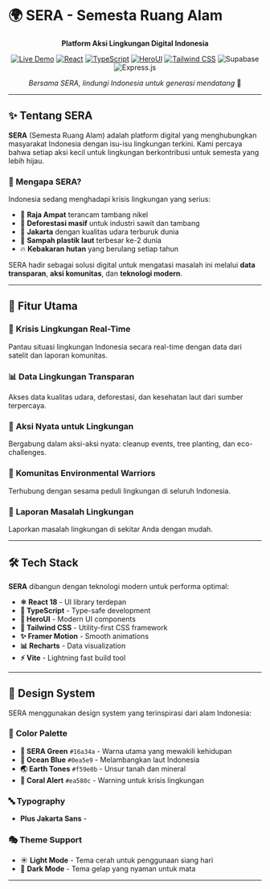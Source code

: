# 🌍 SERA - Semesta Ruang Alam

<div align="center">

**Platform Aksi Lingkungan Digital Indonesia**

[![Live Demo](https://img.shields.io/badge/🌐_Live_Demo-sera--indonesia.vercel.app-16a34a?style=for-the-badge)](https://sera-indonesia.vercel.app)
[![React](https://img.shields.io/badge/React-18.2.0-61DAFB?style=for-the-badge&logo=react)](https://reactjs.org/)
[![TypeScript](https://img.shields.io/badge/TypeScript-5.0-3178C6?style=for-the-badge&logo=typescript)](https://www.typescriptlang.org/)
[![HeroUI](https://img.shields.io/badge/HeroUI-2.0-000000?style=for-the-badge)](https://heroui.com/)
[![Tailwind CSS](https://img.shields.io/badge/Tailwind_CSS-3.4-06B6D4?style=for-the-badge&logo=tailwindcss)](https://tailwindcss.com/)
![Supabase](https://img.shields.io/badge/Supabase-3ECF8E?style=for-the-badge&logo=supabase&logoColor=white)
![Express.js](https://img.shields.io/badge/express.js-%23404d59.svg?style=for-the-badge&logo=express&logoColor=%2361DAFB)

*Bersama SERA, lindungi Indonesia untuk generasi mendatang* 🌱

</div>

---

## ✨ Tentang SERA

**SERA** (Semesta Ruang Alam) adalah platform digital yang menghubungkan masyarakat Indonesia dengan isu-isu lingkungan terkini. Kami percaya bahwa setiap aksi kecil untuk lingkungan berkontribusi untuk semesta yang lebih hijau.

### 🎯 Mengapa SERA?

Indonesia sedang menghadapi krisis lingkungan yang serius:
- 🚨 **Raja Ampat** terancam tambang nikel
- 🌳 **Deforestasi masif** untuk industri sawit dan tambang  
- 💨 **Jakarta** dengan kualitas udara terburuk dunia
- 🌊 **Sampah plastik laut** terbesar ke-2 dunia
- 🔥 **Kebakaran hutan** yang berulang setiap tahun

SERA hadir sebagai solusi digital untuk mengatasi masalah ini melalui **data transparan**, **aksi komunitas**, dan **teknologi modern**.

---

## 🚀 Fitur Utama

### 🚨 **Krisis Lingkungan Real-Time**
Pantau situasi lingkungan Indonesia secara real-time dengan data dari satelit dan laporan komunitas.

### 📊 **Data Lingkungan Transparan**  
Akses data kualitas udara, deforestasi, dan kesehatan laut dari sumber terpercaya.

### 🌱 **Aksi Nyata untuk Lingkungan**
Bergabung dalam aksi-aksi nyata: cleanup events, tree planting, dan eco-challenges.

### 👥 **Komunitas Environmental Warriors**
Terhubung dengan sesama peduli lingkungan di seluruh Indonesia.

### 📱 **Laporan Masalah Lingkungan**
Laporkan masalah lingkungan di sekitar Anda dengan mudah.

---

## 🛠️ Tech Stack

**SERA** dibangun dengan teknologi modern untuk performa optimal:

- **⚛️ React 18** - UI library terdepan
- **📘 TypeScript** - Type-safe development  
- **🎨 HeroUI** - Modern UI components
- **🎯 Tailwind CSS** - Utility-first CSS framework
- **✨ Framer Motion** - Smooth animations
- **📊 Recharts** - Data visualization
- **⚡ Vite** - Lightning fast build tool

---

## 🎨 Design System

SERA menggunakan design system yang terinspirasi dari alam Indonesia:

### 🎨 **Color Palette**
- **🌿 SERA Green** `#16a34a` - Warna utama yang mewakili kehidupan
- **🌊 Ocean Blue** `#0ea5e9` - Melambangkan laut Indonesia  
- **🌏 Earth Tones** `#f59e0b` - Unsur tanah dan mineral
- **🚨 Coral Alert** `#ea580c` - Warning untuk krisis lingkungan

### 🔤 **Typography**
- **Plus Jakarta Sans** - 

### 🎭 **Theme Support**
- ☀️ **Light Mode** - Tema cerah untuk penggunaan siang hari
- 🌙 **Dark Mode** - Tema gelap yang nyaman untuk mata

---

